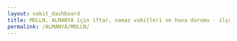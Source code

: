 ```yaml
---
layout: vakit_dashboard
title: MOLLN, ALMANYA için iftar, namaz vakitleri ve hava durumu - ilçe/eyalet seç
permalink: /ALMANYA/MOLLN/
---
```


<script type="text/javascript">
  var GLOBAL_COUNTRY = 'ALMANYA';
  var GLOBAL_CITY = 'MOLLN';
  var GLOBAL_STATE = '';
  var lat = 72;
  var lon = 21;
</script>
